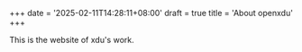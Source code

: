 +++
date = '2025-02-11T14:28:11+08:00'
draft = true
title = 'About openxdu'
+++

This is the website of xdu's work.
